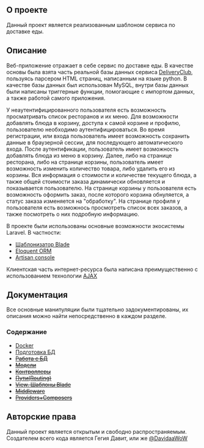 
## О проекте

Данный проект является реализованным шаблоном сервиса по доставке еды.

## Описание

Веб-приложение отражает в себе сервис по доставке еды. В качестве основы была взята часть реальной базы данных сервиса [DeliveryClub](https://www.delivery-club.ru/moscow), пользуясь парсером HTML страниц, написанным на языке python. В качестве базы данных был использован MySQL, внутри базы данных были написаны триггерные функции, помогающие с импортом данных, а также работой самого приложения.

У неаутентифицированного пользователя есть возможность просматривать список ресторанов и их меню. Для возможности добавлять блюда в корзину, доступа к самой корзине и профилю, пользователю необходимо аутентифицироваться. Во время регистрации, или входа пользователь имеет возможность сохранить данные в браузерной сессии, для последующего автоматического входа. После аутентификации, пользователь имеет возможность добавлять блюда из меню в корзину. Далее, либо на странице ресторана, либо на странице корзины, пользователь имеет возможность изменить количество товара, либо удалить его из корзины. Вся информация о стоимости и количестве текущего блюда, а также общей стоимости заказа динамически обновляется и показывается пользователю. На странице корзины у пользователя есть возможность оформить заказ, после которого корзина обнуляется, а статус заказа изменяется на "обработку". На странице профиля у пользователя есть возможнось просмотреть список всех заказов, а также посмотреть о них подробную информацию.

В проекте были использованы основные возможности экосистемы Laravel. В частности:

- [Шаблонизатор Blade](https://laravel.com/docs/9.x/blade)
- [Eloquent ORM](https://laravel.com/docs/9.x/eloquent)
- [Artisan console](https://laravel.com/docs/9.x/artisan#main-content)

Клиентская часть интернет-ресурса была написана преимущественно с использованием технологии [AJAX](https://api.jquery.com/jquery.ajax/)

## Документация

Все основные манипуляции были тщательно задокументированы, их описания можно найти непосредственно в каждом разделе.

### Содержание

+ [Docker](https://github.com/DavidaaWoW/GlobusDelievery/tree/master/docker)
+ [Подготовка БД](https://github.com/DavidaaWoW/GlobusDelievery/tree/master/database/source)
+ ~~[Работа с БД]()~~
+ ~~[Модели]()~~
+ ~~[Контроллеры]()~~
+ ~~[Пути(Routing)]()~~
+ ~~[View. Шаблоны Blade]()~~
+ ~~[Middleware]()~~
+ ~~[Providers+Composers]()~~

## Авторские права

Данный проект является открытым и свободно распространяемым. Создателем всего кода является Гегия Давит, или же [@DavidaaWoW](https://github.com/DavidaaWoW)
